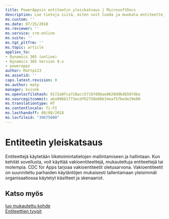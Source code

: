 ```yaml
---
title: PowerAppsin entiteetin yleiskatsaus | MicrosoftDocs
description: Lue tietoja siitä, miten voit luoda ja muokata entiteettejä PowerApps-portaalin avulla
ms.custom: ''
ms.date: 07/25/2018
ms.reviewer: ''
ms.service: crm-online
ms.suite: ''
ms.tgt_pltfrm: ''
ms.topic: article
applies_to:
- Dynamics 365 (online)
- Dynamics 365 Version 9.x
- powerapps
author: Mattp123
ms.assetid: ''
caps.latest.revision: 0
ms.author: matp
manager: kvivek
ms.openlocfilehash: 9172a0fca728acc57197d86ae0620d9bd6507dbe
ms.sourcegitcommit: aba996b1773ecdf62758e06b34eaf57bede29e08
ms.translationtype: HT
ms.contentlocale: fi-FI
ms.lasthandoff: 08/08/2018
ms.locfileid: "39675600"
---
```

# <a name="entity-overview"></a>Entiteetin yleiskatsaus

Entiteettejä käytetään liiketoimintatietojen mallintamiseen ja hallintaan. Kun kehität sovellusta, voit käyttää vakioentiteettejä, mukautettuja entiteettejä tai molempia. CDC for Apps tarjoaa vakioentiteetit oletusarvona. Vakioentiteetit on suunniteltu parhaiden käytäntöjen mukaisesti tallentamaan yleisimmät organisaatiossa käytetyt käsitteet ja skenaariot.

## <a name="see-also"></a>Katso myös
[luo mukautettu kohde](data-platform-create-entity.md) <br/>
[Entiteettien tyypit](types-of-entities.md)

